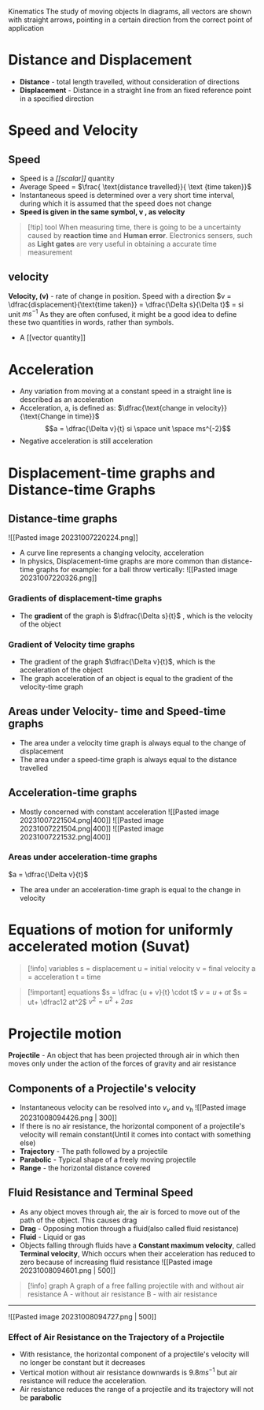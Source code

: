 Kinematics The study of moving objects
In diagrams, all vectors are shown with straight arrows, pointing in a certain direction from the correct point of application
# Distance and Displacement 
- **Distance** - total length travelled, without consideration of directions
- **Displacement** - Distance in a straight line from an fixed reference point in a specified direction

# Speed and Velocity 

## Speed
- Speed is a *[[scalar]]* quantity
- Average Speed = $\frac{ \text{distance travelled}}{ \text {time taken}}$ 
- Instantaneous speed is determined over a very short time interval, during which it is assumed that the speed does not change
- **Speed is given in the same symbol, v , as velocity**

>[!tip] tool
>When measuring time, there is going to be a uncertainty caused by **reaction time** and **Human error**. Electronics sensers, such as **Light gates** are very useful in obtaining a accurate time measurement

## velocity
**Velocity, (v)** - rate of change in position. Speed with a direction
$v = \dfrac{displacement}{\text{time taken}} = \dfrac{\Delta s}{\Delta t}$ = si unit $ms^{-1}$
As they are often confused, it might be a good idea to define these two quantities in words, rather than symbols.
- A [[vector quantity]]

# Acceleration
- Any variation from moving at a constant speed in a straight line is described as an acceleration
- Acceleration, a, is defined as: $\dfrac{\text{change in velocity}}{\text{Change in time}}$ $$a = \dfrac{\Delta v}{t} si \space unit \space ms^{-2}$$
- Negative acceleration is still acceleration

# Displacement-time graphs and Distance-time Graphs

## Distance-time graphs
![[Pasted image 20231007220224.png]]
- A curve line represents a changing velocity, acceleration
- In physics, Displacement-time graphs are more common than distance-time graphs for example: for a ball throw vertically:
![[Pasted image 20231007220326.png]]

### Gradients of displacement-time graphs
- The **gradient** of the graph is $\dfrac{\Delta s}{t}$ , which is the velocity of the object
### Gradient of Velocity time graphs
- The gradient of the graph $\dfrac{\Delta v}{t}$, which is the acceleration of the object
- The graph acceleration of an object is equal to the gradient of the velocity-time graph
## Areas under Velocity- time and Speed-time graphs
- The area under a velocity time graph is always equal to the change of displacement 
- The area under a speed-time graph is always equal to the distance travelled
## Acceleration-time graphs
- Mostly concerned with constant acceleration
![[Pasted image 20231007221504.png|400]]
![[Pasted image 20231007221504.png|400]]
![[Pasted image 20231007221532.png|400]]

### Areas under acceleration-time graphs
$a = \dfrac{\Delta v}{t}$
- The area under an acceleration-time graph is equal to the change in velocity

# Equations of motion for uniformly accelerated motion (Suvat)
>[!info] variables
>s = displacement
u = initial velocity 
v = final velocity
a = acceleration
t = time

>[!important] equations
>$s = \dfrac {u + v}{t} \cdot t$
$v = u + at$
$s = ut+ \dfrac12 at^2$
$v^2 = u^2 + 2as$

# Projectile motion
**Projectile** - An object that has been projected through air in which then moves only under the action of the forces of gravity and air resistance
## Components of a Projectile's velocity 
- Instantaneous velocity can be resolved into $v_v$ and $v_h$ 
 ![[Pasted image 20231008094426.png | 300]]
- If there is no air resistance, the horizontal component of a projectile's velocity will remain constant(Until it comes into contact with something else)
- **Trajectory** - The path followed by a projectile
- **Parabolic** - Typical shape of a freely moving projectile 
- **Range** - the horizontal distance covered 
## Fluid Resistance and Terminal Speed 
- As any object moves through air, the air is forced to move out of the path of the object. This causes drag
- **Drag** - Opposing motion through a fluid(also called fluid resistance)
- **Fluid** - Liquid or gas
- Objects falling through fluids have a **Constant maximum velocity**, called **Terminal velocity**, Which occurs when their acceleration has reduced to zero because of increasing fluid resistance
![[Pasted image 20231008094601.png | 500]]
>[!info] graph
>A graph of a free falling projectile with and without air resistance
>A - without air resistance
>B - with air resistance

---
![[Pasted image 20231008094727.png | 500]]
### Effect of Air Resistance on the Trajectory of a Projectile 
- With resistance, the horizontal component of a projectile's velocity will no longer be constant but it decreases
- Vertical motion without air resistance downwards is $9.8ms^{-1}$ but air resistance will reduce the acceleration. 
- Air resistance reduces the range of a projectile and its trajectory will not be **parabolic**
